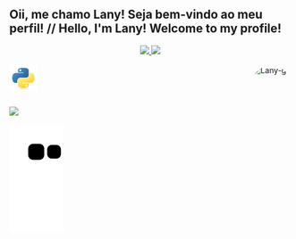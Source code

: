 ## Oii, me chamo Lany! Seja bem-vindo ao meu perfil! // Hello, I'm Lany! Welcome to my profile!
<div align="center">
  <a href="https://github.com/LanyIsabella">
  <img height="180em" src="https://github-readme-stats.vercel.app/api?username=LanyIsabella&show_icons=true&theme=swift&include_all_commits=true&count_private=true"/>
  <img height="180em" src="https://github-readme-stats.vercel.app/api/top-langs/?username=LanyIsabella&layout=compact&langs_count=7&theme=swift"/>
</div>
<div style="display: inline_block"><br>
  <img align="center" alt="Python" height="45" width="50" src="https://raw.githubusercontent.com/devicons/devicon/master/icons/python/python-original.svg">
  <img align="right" alt="Lany-gif" height="180" style="border-radius:50px;"src="https://cdn.discordapp.com/attachments/879176175962972160/1032319753320136714/ezgif.com-gif-maker_1.gif">
</div>

  
  ##
 
<div> 
  
  <a href="https://www.linkedin.com/in/lany-freitas/" target="_blank"><img src="https://img.shields.io/badge/LinkedIn-0077B5?style=for-the-badge&logo=linkedin&logoColor=white" target="_blank"></a> 
 
  ![Snake animation](https://github.com/rafaballerini/rafaballerini/blob/output/github-contribution-grid-snake.svg)
 
</div>
